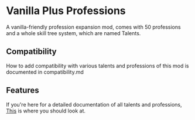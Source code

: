 # Vanilla Plus Professions
A vanilla-friendly profession expansion mod, comes with 50 professions and a whole skill tree system, which are named Talents.

## Compatibility
How to add compatibility with various talents and professions of this mod is documented in compatibility.md

## Features
If you're here for a detailed documentation of all talents and professions, [This](https://github.com/KediDili/VanillaPlusProfessions/blob/main/features.md) is where you should look at.
